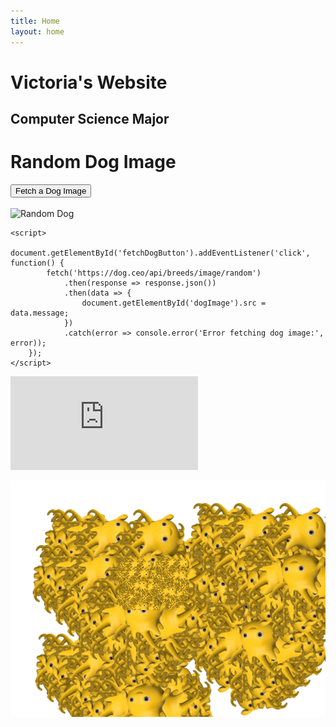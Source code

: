 ```yaml
---
title: Home
layout: home
---
```


# Victoria's Website
## Computer Science Major

<html lang="en">
<head>
    <meta charset="UTF-8">
    <meta name="viewport" content="width=device-width, initial-scale=1.0">
    <title>Random Dog Image</title>
</head>
<body>
    <h1>Random Dog Image</h1>
    <button id="fetchDogButton">Fetch a Dog Image</button>
    <br><br>
    <img id="dogImage" src="" alt="Random Dog" width="300">
    
    <script>
        document.getElementById('fetchDogButton').addEventListener('click', function() {
            fetch('https://dog.ceo/api/breeds/image/random')
                .then(response => response.json())
                .then(data => {
                    document.getElementById('dogImage').src = data.message;
                })
                .catch(error => console.error('Error fetching dog image:', error));
        });
    </script>
</body>
</html>

<embed src="https://drive.google.com/file/d/1UBSWB3BBHLUa4oOhlO5S8hNs9Es4Pqr5/view?usp=sharing">

![Victoria's Professional Headshot](alonzo.png)

